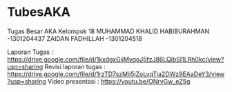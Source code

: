 # TubesAKA
Tugas Besar AKA
Kelompok 18
MUHAMMAD KHALID HABIBURAHMAN -1301204437
ZAIDAN FADHILLAH -1301204518

Laporan Tugas : https://drive.google.com/file/d/1kxdgxGijMvqoJ5fzJ86LQibSI1LRh0kc/view?usp=sharing
Revisi laporan tugas : https://drive.google.com/file/d/1rzTD7szMii5jZoLvqTia2DWz9EAaDeY3/view?usp=sharing
Video presentasi : https://youtu.be/ONrvGw_eZ5g
